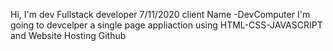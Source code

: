  Hi, I'm dev Fullstack developer
7/11/2020
client Name -DevComputer
I'm going to devcelper a single page appliaction using HTML-CSS-JAVASCRIPT and Website Hosting Github  

